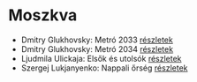 # Moszkva

- Dmitry Glukhovsky: Metró 2033 [részletek](../_details/Dmitry%20Glukhovsky.md#id_482)
- Dmitry Glukhovsky: Metró 2034 [részletek](../_details/Dmitry%20Glukhovsky.md#id_355)
- Ljudmila Ulickaja: Elsők és utolsók [részletek](../_details/Ljudmila%20Ulickaja.md#id_1287)
- Szergej Lukjanyenko: Nappali őrség [részletek](../_details/Szergej%20Lukjanyenko.md#id_459)